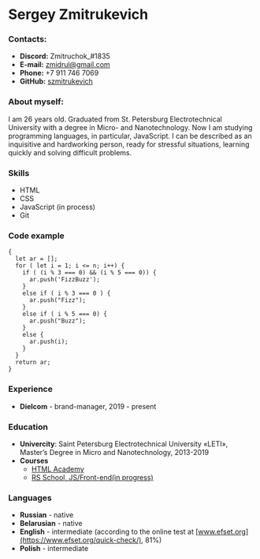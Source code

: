  # Sergey Zmitrukevich
 ### Contacts:
 * **Discord:** Zmitruchok_#1835
 * **E-mail:** zmidrul@gmail.com
 * **Phone:** +7 911 746 7069
 * **GitHub:** [szmitrukevich](https://github.com/szmitrukevich)
 ### About myself:
 I am 26 years old. Graduated from St. Petersburg Electrotechnical University with a degree in Micro- and Nanotechnology.
Now I am studying programming languages, in particular, JavaScript. I can be described as an inquisitive and hardworking person, ready for stressful situations, learning quickly and solving difficult problems.
### Skills
* HTML
* CSS
* JavaScript (in process)
* Git
### Code example
```function fizzbuzz(n)
{
  let ar = [];
  for ( let i = 1; i <= n; i++) {
    if ( (i % 3 === 0) && (i % 5 === 0)) {
      ar.push('FizzBuzz');
    }
    else if ( i % 3 === 0 ) {
      ar.push("Fizz");
    }
    else if ( i % 5 === 0) {
      ar.push("Buzz");
    }
    else {
      ar.push(i);
    }
  }
  return ar;
}
```
### Experience
* **Dielcom** - brand-manager, 2019 - present
### Education
* **Univercity**: Saint Petersburg Electrotechnical University «LETI», Master’s Degree in Micro and Nanotechnology, 2013-2019
* **Courses**
    + [HTML Academy](https://htmlacademy.ru/)
    + [RS School, JS/Front-end(in progress)](https://rs.school/)
### Languages
* **Russian** - native
* **Belarusian** - native
* **English** - intermediate (according to the online test at [www.efset.org](https://www.efset.org/quick-check/), 81%)
* **Polish** - intermediate
   
